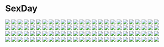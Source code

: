 # SexDay
![](https://konachan.com/jpeg/18e5bdfeba3cc2f7736bc7eefc36fb46/Konachan.com%20-%2098563%20apron%20breasts%20game_cg%20green_eyes%20long_hair%20naked_apron%20nipples%20nonoyama_kotoko%20red_hair%20renai_saimin%20thighhighs.jpg)
![](https://konachan.com/jpeg/70240232db7432c5f30d3ea7411464b1/Konachan.com%20-%2098716%20aqua_hair%20dress%20hatsune_miku%20twintails%20vocaloid.jpg)
![](https://konachan.com/image/ee0e15ed023795ac9e3fc60330df4867/Konachan.com%20-%20143595%20itsuki_%28nanairo_megane%29%20konpaku_youmu%20myon%20petals%20short_hair%20sword%20third-party_edit%20touhou%20weapon%20white_hair.jpg)
![](https://konachan.com/image/c2c89a72f80f7faa9364b281e994a56b/Konachan.com%20-%20155506%20ashitaba%20hatsune_miku%20tell_your_world_%28vocaloid%29%20vocaloid.jpg)
![](https://konachan.com/image/e9bb429de5fc7ad6b5f37e65764dd52d/Konachan.com%20-%2033373%20blush%20polychromatic%20romeo_x_juliet.jpg)
![](https://konachan.com/jpeg/3c79245c8ea18e2264c9aa1263394455/Konachan.com%20-%20207817%20bell%20blush%20breasts%20catgirl%20censored%20collar%20fellatio%20game_cg%20headband%20nipples%20no_bra%20nopan%20penis%20pussy%20sayori%20shirt_lift%20short_hair%20smile%20tail%20wet.jpg)
![](https://konachan.com/image/e9926eede968d5f5b4487d560ad597ce/Konachan.com%20-%20296551%20aliasing%20apple%20bell%20blue_eyes%20cape%20food%20fruit%20gray_hair%20kyousin%20otogi_resurrection%20short_hair%20yukihime_ringo.jpg)
![](https://konachan.com/jpeg/32fd3016c34c34530bb8f1acad928eac/Konachan.com%20-%20181120%20animal%20bird%20breasts%20celty_sturluson%20city%20cleavage%20durarara%21%21%20gloves%20lightofheaven%20sunset.jpg)
![](https://konachan.com/image/9b742e478d3e33e16a8567f2f8ab0e08/Konachan.com%20-%207070%20gagraphic%20kamo_%28gafas%29%20logo%20school_uniform%20watermark.jpg)
![](https://konachan.com/image/707d62b36b02fcf483dd3640e4685cd0/Konachan.com%20-%2024912%20girls_museum%20hizuki_mitsuna%20hizuki_yuiko%20kawagishi_keitarou%20panties%20ringetsu%20school_uniform%20selen%20skirt%20underwear%20upskirt.jpg)
![](https://konachan.com/image/8f4d8d50f81c83d2a9e022ab79f1278f/Konachan.com%20-%20192625%20blonde_hair%20blue%20bow_%28weapon%29%20braids%20breasts%20dragon%20gloves%20hat%20original%20short_hair%20signed%20total%20uniform%20water%20weapon%20yellow_eyes.jpg)
![](https://konachan.com/jpeg/7531c0b54d5aa92470e9cd555f7f9fa7/Konachan.com%20-%2075741%20mismi%20remilia_scarlet%20touhou%20vampire%20wings.jpg)
![](https://konachan.com/image/19b58364e98754282eadc00ac9c0e926/Konachan.com%20-%2045898%20galaxy_express_999%20maetel.jpg)
![](https://konachan.com/image/94675b915d98ff1146e2c28086d65d42/Konachan.com%20-%20292564%20black_hair%20braids%20dress%20final_fantasy%20final_fantasy_vii%20long_hair%20male%20orange_hair%20ponytail%20scar%20short_hair%20sword%20weapon%20wlop%20zack_fair.jpg)
![](https://konachan.com/image/ab2e0030e6ab5e2947f53331f5d2e7b0/Konachan.com%20-%20120564%20momo_velia_deviluke%20to_love_ru.jpg)
![](https://konachan.com/jpeg/0a6c051c3c76867c548c02bf2d147ed2/Konachan.com%20-%20295949%20breasts%20candy%20chain%20chocolate%20cropped%20hat%20headband%20june_5%20last_origin%20lollipop%20necklace%20red_eyes%20short_hair%20t-13_alvis%20twintails%20waifu2x%20white_hair.jpg)
![](https://konachan.com/jpeg/2d61e5ff50844cd0492d48a477987d43/Konachan.com%20-%20306342%20anthropomorphism%20bikini%20blush%20breasts%20brown_hair%20cleavage%20gloves%20gray_eyes%20hat%20kantai_collection%20long_hair%20swimsuit%20twintails%20waifu2x%20yumesato_makura.jpg)
![](https://konachan.com/image/ed859025e40599e8f234215bfcfdcf91/Konachan.com%20-%2013541%20aramaki_daisuke%20batou%20black%20boma%20ghost_in_the_shell%20ishikawa%20kusanagi_motoko%20pazu%20saito%20togusa.jpg)
![](https://konachan.com/image/3071ed907e96ae249cd633f1d6e4e472/Konachan.com%20-%2074800%20boots%20brown_eyes%20brown_hair%20headphones%20meiko%20sakine_meiko%20short_hair%20skirt%20vocaloid.jpg)
![](https://konachan.com/image/ca7d95b0179c8d8f6e22fec3c1d120f5/Konachan.com%20-%20305371%20bow%20breasts%20gray_hair%20green_eyes%20headband%20katana%20maiwetea%20ribbons%20short_hair%20skirt%20skirt_lift%20sword%20thighhighs%20touhou%20weapon%20white%20wristwear.jpg)
![](https://konachan.com/image/841a89b41a26fd55cfdd27f830352d37/Konachan.com%20-%20206759%20anmi%20aqua_eyes%20black_hair%20bow%20gloves%20hat%20houkago_no_pleiades%20itsuki_%28houkago_no_pleiades%29%20kneehighs%20long_hair%20ribbons%20stars.jpg)
![](https://konachan.com/image/c471bda312e4b07630e7db77e2e08478/Konachan.com%20-%20115588%20all_male%20black_eyes%20black_hair%20car%20male%20mononoke_%28empty%29%20moon%20original%20sky%20tree.jpg)
![](https://konachan.com/image/8abe725a3a7285b5773d0c74ba9c1b4e/Konachan.com%20-%2021646%20tagme.jpg)
![](https://konachan.com/image/14487821495d4a0f98a949e98b7ad5c3/Konachan.com%20-%2056833%20sashiromiya_sasha%20tagme.jpg)
![](https://konachan.com/image/cc936a8124cc4bcc70f1abde9d21a411/Konachan.com%20-%20295763%20bell%20blush%20braids%20breasts%20cleavage%20collar%20doggirl%20gloves%20group%20gun%20navel%20nopan%20red_eyes%20red_hair%20skirt%20sword%20tail%20tears%20techgirl%20weapon%20wolfgirl.jpg)
![](https://konachan.com/image/52a88fce096f450632cc70269d5e58c5/Konachan.com%20-%20216946%202girls%20ajishio%20bikini%20blonde_hair%20blush%20breasts%20green_eyes%20long_hair%20navel%20open_shirt%20purple_eyes%20swimsuit%20thighhighs%20tie%20twintails%20vocaloid%20voiceroid.jpg)
![](https://konachan.com/jpeg/addbaa94817523acbd18146303057a50/Konachan.com%20-%20278054%20anthropomorphism%20apron%20azur_lane%20breasts%20choker%20cleavage%20dress%20headband%20maid%20red_eyes%20short_hair%20suwakana%20thighhighs%20white%20white_hair%20zettai_ryouiki.jpg)
![](https://konachan.com/jpeg/9f494fae3a0d64cf1b690953965b2daa/Konachan.com%20-%20249047%20book%20diana_cavendish%20little_witch_academia%20maredoro.jpg)
![](https://konachan.com/jpeg/d5a6beacfe48443a3aaf78e803e58d56/Konachan.com%20-%20180670%20ass%20brown_hair%20clouds%20hisui-hitomi%20long_hair%20original%20pink_eyes%20sky%20thighhighs.jpg)
![](https://konachan.com/jpeg/4d9b4d4e66bc6c7f6b104519f4fa68aa/Konachan.com%20-%20292178%20armor%20blonde_hair%20blue_eyes%20cherry_blossoms%20clouds%20cross_akiha%20fate_%28series%29%20flowers%20long_hair%20sky%20sword%20thighhighs%20weapon%20yellow_eyes.jpg)
![](https://konachan.com/image/0e9cd19ce52464d3466a86195738728f/Konachan.com%20-%20182542%20flowers%20light%20mikaduki_tenma%20onii_mikoto%20p19%20school_uniform%20sunflower%20teshigawara_tsubasa%20todoroki_kei%20wasurenagusa_izumi%20water.jpg)
![](https://konachan.com/image/1d1d9d74b3869a9b7c6f1d32f4d78163/Konachan.com%20-%20186196%20bow_%28weapon%29%20orita_enpitsu%20touhou%20weapon%20yagokoro_eirin.jpg)
![](https://konachan.com/image/5c1d4456a809be7eb26cf3b347ac3f04/Konachan.com%20-%20112782%20animal%20barefoot%20bird%20blonde_hair%20book%20bow%20cherry%20chibi_%28shimon%29%20flowers%20food%20fruit%20magic%20original%20owl%20scenic%20skull%20yellow_eyes.jpg)
![](https://konachan.com/image/ac6888394157280d9670442d77bddd7c/Konachan.com%20-%2071449%20all_male%20blue_eyes%20blue_hair%20katekyou_hitman_reborn%20male%20rokudou_mukuro%20short_hair.jpg)
![](https://konachan.com/jpeg/c2d6a9a0d3c97957602eab8815264e60/Konachan.com%20-%2053699%20black%20code_geass%20logo.jpg)
![](https://konachan.com/jpeg/6ee90fbe37a39a741c5e48a83758dd6a/Konachan.com%20-%20228160%202girls%20blonde_hair%20braids%20brown_hair%20close%20long_hair%20original%20ponytail%20red_eyes%20shoujo_ai%20wink%20yellow_eyes%20yukinokoe.jpg)
![](https://konachan.com/jpeg/1cbce6c92d1ba47342ffccb7ba0ba46e/Konachan.com%20-%2090076%20bow%20brown_eyes%20brown_hair%20hakurei_reimu%20japanese_clothes%20miko%20rokuwata_tomoe%20scan%20touhou.jpg)
![](https://konachan.com/image/4e265a528ad9c2d59970980e00880991/Konachan.com%20-%20201496%20aka_niwatori%20league_of_legends%20sona_buvelle.jpg)
![](https://konachan.com/jpeg/d21232a6b468f1d11c320cd393d1dabe/Konachan.com%20-%2042840%20all_male%20code_geass%20male%20transparent%20vector%20vv.jpg)
![](https://konachan.com/image/0af727c4cfb28df737fd19d1b274bbb8/Konachan.com%20-%20198295%20barefoot%20blush%20food%20hat%20hoshi_shouko%20idolmaster%20idolmaster_cinderella_girls%20itsutsuse%20long_hair%20pink_eyes%20purple_hair.jpg)
![](https://konachan.com/jpeg/827a0111807ec2cbdbf7c384fc70cd17/Konachan.com%20-%20301702%20aruterra%20breasts%20cleavage%20long_hair%20nijisanji%20twintails%20yorumi_rena.jpg)
![](https://konachan.com/image/fa63efdbd10b91218b0e03f5cadbfc17/Konachan.com%20-%20296134%20akagi_%28zhanjian_shaonu%29%20aliasing%20animal_ears%20anthropomorphism%20breasts%20nipples%20nude%20yinqi%20zhanjian_shaonu.jpg)
![](https://konachan.com/image/4c12436ac5b01d46d91566d8124c357d/Konachan.com%20-%20281524%20armor%20blonde_hair%20dress%20fate_apocrypha%20fate_grand_order%20fate_%28series%29%20gloves%20green_eyes%20long_hair%20mordred%20ponytail%20red%20signed%20sword%20weapon%20yang-do.jpg)
![](https://konachan.com/image/4ec49fe696e889f7b04c2068997c3afb/Konachan.com%20-%2042527%20kashiwagi_yuuma%20pani_poni_dash%20wink.jpg)
![](https://konachan.com/image/fd4c4d053b970c98805dfdb0d17ca88c/Konachan.com%20-%2090638%20blonde_hair%20blue_eyes%20brown_hair%20gray_eyes%20hat%20kinuhata_saiai%20long_hair%20mugino_shizuri%20ohna%20orange_eyes%20orange_hair%20short_hair%20skirt%20takitsubo_rikou.jpg)
![](https://konachan.com/jpeg/bda8ea80fac0e417422b4cfb76e60736/Konachan.com%20-%20203862%20barefoot%20breasts%20cleavage%20dress%20fujishiro_otone%20ichinomiya_eruna%20mikagura_gakuen_kumikyoku%20mikagura_seisa%20nakano_yuuki%20scan.jpg)
![](https://konachan.com/image/48b11c86659282611bb3ec31c39b5bce/Konachan.com%20-%20187161%20animal%20ayase_eri%20bird%20black_hair%20blonde_hair%20blue_eyes%20kneehighs%20nishikino_maki%20pink_eyes%20pink_hair%20red_eyes%20short_hair%20skirt%20yazawa_nico.jpg)
![](https://konachan.com/image/e9e8bbccc5e5bda6795525da4841c608/Konachan.com%20-%20218985%20aqua_eyes%20bow%20breasts%20brown_hair%20cleavage%20dress%20goggles%20guitar%20hat%20headdress%20industrial%20instrument%20leaves%20long_hair%20original%20wristwear.jpg)
![](https://konachan.com/image/3a8ffbd68a885e1601bdb09b616c0397/Konachan.com%20-%20256423%20anthropomorphism%20black_hair%20bort%20elbow_gloves%20gloves%20grass%20hei_yu%20houseki_no_kuni%20long_hair%20skirt%20sword%20thighhighs%20watermark%20weapon.jpg)
![](https://konachan.com/image/b86fca9e6e3ee2d513467115c51ba7fe/Konachan.com%20-%2097243%20blonde_hair%20bow%20flowers%20kagamine_rin%20katana%20red_eyes%20sword%20vocaloid%20weapon.jpg)
![](https://konachan.com/image/c2d4b8c25ced80de8b2c57964fa9984e/Konachan.com%20-%20248519%20aqua_hair%20dress%20flowers%20hatsune_miku%20long_hair%20petals%20resau%20sunflower%20twintails%20vocaloid.jpg)
![](https://konachan.com/jpeg/9c56ddad5ad47b726c9a8af4a34c0f3c/Konachan.com%20-%20259538%20animal%20animal_ears%20brown_hair%20building%20catgirl%20city%20fan%20fang%20festival%20flowers%20fuji_choko%20original%20red_eyes%20scan%20short_hair%20tail%20thighhighs.jpg)
![](https://konachan.com/image/380a16de62967c4f033fbe9d1c7e83fa/Konachan.com%20-%2025425%20elfen_lied%20lucy_%28elfen_lied%29.jpg)
![](https://konachan.com/jpeg/18328ed7c28bc3bafd25da84982fc2b3/Konachan.com%20-%20275157%20black_hair%20close%20hoodie%20maido_mido%20original%20red_eyes%20short_hair.jpg)
![](https://konachan.com/image/e1c86098685660c8a857ce4fb686981b/Konachan.com%20-%20251232%20blush%20brown_eyes%20brown_hair%20flowers%20kimm%20long_hair%20petals%20sword_art_online%20yuuki_asuna.jpg)
![](https://konachan.com/image/2d9866d8178edd85e187efd394c29e7f/Konachan.com%20-%20289454%20aqua_eyes%20blush%20brown_hair%20building%20clouds%20ogipote%20original%20reflection%20ribbons%20school_uniform%20short_hair%20skirt%20sky%20twintails.jpg)
![](https://konachan.com/jpeg/f3cfa15e4e04db542c794d9c91425e01/Konachan.com%20-%20118855%20breasts%20cleavage%20guilty_crown%20okitakung%20pink_hair%20yuzuriha_inori.jpg)
![](https://konachan.com/image/e6c67c8b26432203d1e241ab26f3abe5/Konachan.com%20-%2046494%20hiizumi_akina%20isone_kotoha%20nanami_ao%20yarisakura_hime%20yozakura_quartet.jpg)
![](https://konachan.com/jpeg/9955f9dfe49b7b1ce64471c8f8ca8e57/Konachan.com%20-%20228233%20azuki_azusa%20blonde_hair%20blush%20bow%20dress%20green_eyes%20headband%20hentai_ouji_to_warawanai_neko%20long_hair%20signed%20sky_%28freedom%29%20summer_dress%20white%20wink.jpg)
![](https://konachan.com/image/9b47f039d786a44e4a69339d82a00569/Konachan.com%20-%20177660%20alice_schuberg%20aqua_eyes%20armor%20blonde_hair%20cape%20dress%20headband%20long_hair%20sakura_ani%20sword%20sword_art_online%20weapon.jpg)
![](https://konachan.com/jpeg/1a70905ca70163ecf42f2739752b90ec/Konachan.com%20-%20197203%20bikini%20black_hair%20blue_eyes%20blush%20breast_grab%20breasts%20game_cg%20long_hair%20manazuru_misaki%20moonstone%20nipples%20sex%20swimsuit%20water%20yamakaze_ran.jpg)
![](https://konachan.com/image/c04cd16295627057daca4d2d4ee92553/Konachan.com%20-%20119456%202girls%20akemi_homura%20kaname_madoka%20mahou_shoujo_madoka_magica.jpg)
![](https://konachan.com/image/d43bf7a922ad7ae183beca3b64f0eff7/Konachan.com%20-%20184166%20animal_ears%20ass%20brown_eyes%20brown_hair%20foxgirl%20izumi_sai%20long_hair%20original%20panties%20school_uniform%20tail%20thighhighs%20underwear%20undressing.jpg)
![](https://konachan.com/image/1696c74863a76d02a5c699fc4bc90a39/Konachan.com%20-%2045358%20boots%20chrome_shelled_regios%20felli_loss%20jpeg_artifacts%20long_hair%20skirt%20tie.jpg)
![](https://konachan.com/image/433201857a80d8edd6dd03f9637826d9/Konachan.com%20-%20219146%20blonde_hair%20blue%20dress%20kamin%20original%20reflection%20short_hair.jpg)
![](https://konachan.com/image/766173d97463bbc8898f5366ec9d62af/Konachan.com%20-%20203655%20higurashi_no_naku_koro_ni%20maebara_keiichi%20nyoronyoro%20ryuuguu_rena.jpg)
![](https://konachan.com/image/95bd53918b5e8fa67c0a8021e6562133/Konachan.com%20-%2037179%20higurashi_no_naku_koro_ni%20ryuuguu_rena%20sonozaki_mion.jpg)
![](https://konachan.com/image/2ebb1270a7f0fec59856de934235c0d7/Konachan.com%20-%20186405%20blonde_hair%20blue_eyes%20book%20food%20long_hair%20seeu%20vient%20vocaloid.jpg)
![](https://konachan.com/jpeg/77c7be367a68e8eb8595394d5989a7b0/Konachan.com%20-%20226192%20blonde_hair%20breasts%20cleavage%20long_hair%20navel%20original%20ryuuri_susuki%20shorts.jpg)
![](https://konachan.com/image/cb461f747d4e8c356faef1d521c2bfa3/Konachan.com%20-%2058955%20blue_eyes%20breasts%20cleavage%20clouds%20green_hair%20hinasaki%20japanese_clothes%20kochiya_sanae%20long_hair%20miko%20open_shirt%20ribbons%20sky%20touhou.jpg)
![](https://konachan.com/jpeg/f5a8c15906f8a1a5063f29fec8b16c1b/Konachan.com%20-%20279107%20bikini%20black_hair%20blush%20breasts%20brown_hair%20censored%20game_cg%20long_hair%20navel%20nipples%20nironiro%20penis%20pussy%20red_eyes%20sex%20short_hair%20sonora%20swimsuit.jpg)
![](https://konachan.com/image/e35f5866dca8576556dc982eac05fcac/Konachan.com%20-%2082787%20emiya_shirou%20fate_%28series%29%20fate_stay_night%20male%20monochrome%20school_uniform%20thighhighs%20tohsaka_rin%20white.jpg)
![](https://konachan.com/image/b71dcf25f180a57381f65525c6698c9f/Konachan.com%20-%208560%20black_hair%20blonde_hair%20blue_eyes%20brown_hair%20glasses%20li_shuhua%20littlewitch%20long_hair%20orange_hair%20oyari_ashito%20quartett%21%20short_hair%20twintails.jpg)
![](https://konachan.com/image/94259643a96fd86b4c2854b8b8ba6c5f/Konachan.com%20-%2039386%20puti_devil%20snow%20tagme%20white.jpg)
![](https://konachan.com/image/5e0daa80303c1733b92a4d09ff3fae1a/Konachan.com%20-%20201223%20black_hair%20boots%20cape%20chiko_%28mizuho%29%20clouds%20headphones%20hoodie%20long_hair%20original%20paper%20red_eyes%20sky.jpg)
![](https://konachan.com/image/277cd05f9ee60e332dc5c66287926d8d/Konachan.com%20-%2068683%20dress%20flowers%20hatsune_miku%20pink%20rose%20shiraha_%28haijin%29%20twintails%20vocaloid.jpg)
![](https://konachan.com/image/68f08bfc5d275c7e7a16dbafcdf5b261/Konachan.com%20-%2032263%20nakahara_komugi%20nurse_witch_komugi-chan%20poyoyon_rokku.jpg)
![](https://konachan.com/image/64d47fb85a67e90bf5a0cd825f70dbbf/Konachan.com%20-%2058906%20close%20hatsune_miku%20nayu%20vocaloid%20white.jpg)
![](https://konachan.com/image/81b9d62932e1753016f4aadbdd4e4246/Konachan.com%20-%2037313%20death%20ninja%20peace_maker_kurogane.jpg)
![](https://konachan.com/image/8e4e3be72cc8eb066a00652b7a88432d/Konachan.com%20-%2054104%20akiyama_mio%20k-on%21%20ochakai_shinya.jpg)
![](https://konachan.com/image/db1b4d4fb1de535624b4eb44940b5574/Konachan.com%20-%20226747%202girls%20animal_ears%20blush%20breasts%20brown_hair%20catgirl%20hat%20kneehighs%20long_hair%20orange_eyes%20original%20pink_hair%20red_eyes%20syroh%20tail%20twintails%20wristwear.jpg)
![](https://konachan.com/jpeg/d4f942903a2161ae30156ecd83afa6ef/Konachan.com%20-%20233159%20bikini%20breasts%20cleavage%20gray_hair%20komeshiro_kasu%20long_hair%20original%20ribbons%20swimsuit%20white.jpg)
![](https://konachan.com/image/29e40548e403469f525ba858def8c505/Konachan.com%20-%2057616%20polychromatic%20shining_tears%20shining_wind.jpg)
![](https://konachan.com/jpeg/aea49025ce5834e9bc11f497f7cf2185/Konachan.com%20-%20300323%20anmi%20bow%20cropped%20dress%20gloves%20hat%20houkago_no_pleiades%20kneehighs%20logo%20nanako_%28houkago_no_pleiades%29%20pleiadian%20purple_eyes%20purple_hair%20scan%20twintails.jpg)
![](https://konachan.com/image/d4a520c6f6c428f3047658b4994773a2/Konachan.com%20-%207346%20gagraphic%20logo%20watermark%20yatsuki_junichirou.jpg)
![](https://konachan.com/image/f44371825a4c6aa48cbed65ddfd50de2/Konachan.com%20-%2033511%20bikini%20sky%20swimsuit%20tagme%20taka_tony.jpg)
![](https://konachan.com/image/408b62ef32c779d87e003f1162b01398/Konachan.com%20-%20161852%20ani%20ass%20black_hair%20blood%20blush%20breasts%20cum%20nipples%20original%20penis%20pussy%20sex%20spread_legs%20tears%20thighhighs%20uncensored.jpg)
![](https://konachan.com/image/fc4f1f9ec1949c475abd3ca61fcbc7a7/Konachan.com%20-%20305493%20aqua_hair%20bandage%20bandaid%20bow%20eyepatch%20jpeg_artifacts%20lolita_fashion%20long_hair%20original%20red_eyes%20school_uniform%20thighhighs%20twintails%20wand%20watermark.jpg)
![](https://konachan.com/image/3172898ca5166704ddd83d5509222b29/Konachan.com%20-%20293923%20aito%20black_hair%20blue_eyes%20breasts%20fate_grand_order%20fate_%28series%29%20katana%20long_hair%20no_bra%20panties%20ponytail%20skirt%20sword%20underwear%20weapon.jpg)
![](https://konachan.com/jpeg/6cd6c4863e1f203455b8ee9adc095555/Konachan.com%20-%20112127%20amane_suzuha%20game_cg%20huke%20steins%3Bgate.jpg)
![](https://konachan.com/image/902ca14a053cf938799cbf337403ae17/Konachan.com%20-%20201427%20bou_nin%20original%20scenic.jpg)
![](https://konachan.com/image/d8b906d4605f9b5797d2ec6b6796637d/Konachan.com%20-%20144248%20braids%20demon%20gloves%20group%20hat%20hong_meiling%20knife%20koakuma%20long_hair%20maid%20monochrome%20moon%20red%20short_hair%20sleeping%20toromera%20touhou%20vampire%20wings.jpg)
![](https://konachan.com/image/ca418e37b563defd73fffd4b49a28ed8/Konachan.com%20-%2033025%20wiz_anniversary.jpg)
![](https://konachan.com/jpeg/fa0c1003d4672bc93730d39587c06c83/Konachan.com%20-%20293345%20animal%20bird%20brown_hair%20clouds%20furai%20grass%20long_hair%20original%20ponytail%20school_uniform%20skirt%20sky%20sunset%20yellow_eyes.jpg)
![](https://konachan.com/jpeg/ce485350669a3f15d0e6f1fe52a992f0/Konachan.com%20-%20270146%20blue_hair%20book%20cape%20clouds%20flowers%20glasses%20gloves%20grass%20gray_hair%20group%20hat%20jeonpa%20long_hair%20male%20rainbow%20red_eyes%20sky%20sleeping%20sunset%20tie%20white_hair.jpg)
![](https://konachan.com/jpeg/9bff59e0e19a992d92d97013c346026e/Konachan.com%20-%20303427%20barefoot%20blonde_hair%20braids%20breasts%20game_cg%20long_hair%20maki_pei%20navel%20nipples%20nude%20ponytail%20salet%C3%A9%20salet%C3%A9_%28character%29.jpg)
![](https://konachan.com/image/cbd25a5527b32d3afe63608014299cb3/Konachan.com%20-%206558%20hiiragi_akao%20jinki_extend%20kawamoto_satsuki%20kousaka_rui%20mel_j_vanette%20tachibana_elnie.jpg)
![](https://konachan.com/image/70d7751ffc4e7a28d40208d558a9c8f6/Konachan.com%20-%20197730%20animal%20anthropomorphism%20bird%20brown_hair%20cherry_blossoms%20clouds%20flowers%20kantai_collection%20long_hair%20petals%20ponytail%20untsue%20water%20yamato_%28kancolle%29.jpg)
![](https://konachan.com/image/0b23b227f1a2a81942ec58dc3b397188/Konachan.com%20-%20173140%20blonde_hair%20bow%20brown_eyes%20brown_hair%20flowers%20original%20petals%20ryunosuke_takahashi%20short_hair%20twintails%20watermark.jpg)
![](https://konachan.com/image/98d174ee0204a0f961e7bdd1354ea109/Konachan.com%20-%20213697%20air%20aria%20bikini%20breasts%20cleavage%20dress%20eruruw%20kantoku%20maid%20nono%20nopan%20scan%20suigetsu%20swimsuit%20sword%20tagme%20to_heart%20togame%20vocaloid%20weapon%20wings.jpg)
